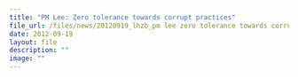 ```yaml
---
title: "PM Lee: Zero tolerance towards corrupt practices"
file_url: /files/news/20120919_lhzb_pm lee zero tolerance towards corrupt practices.pdf
date: 2012-09-19
layout: file
description: ""
image: ""
---
```

